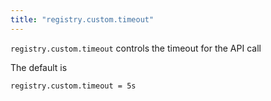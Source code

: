 ```yaml
---
title: "registry.custom.timeout"
---
```


`registry.custom.timeout` controls the timeout for the API call

The default is

    registry.custom.timeout = 5s